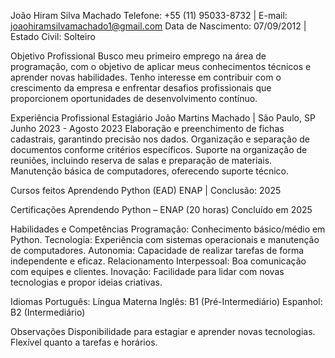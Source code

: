João Hiram Silva Machado
Telefone: +55 (11) 95033-8732 | E-mail: joaohiramsilvamachado1@gmail.com
Data de Nascimento: 07/09/2012 | Estado Civil: Solteiro

Objetivo Profissional
Busco meu primeiro emprego na área de programação, com o objetivo de aplicar meus conhecimentos técnicos e aprender novas habilidades. Tenho interesse em contribuir com o crescimento da empresa e enfrentar desafios profissionais que proporcionem oportunidades de desenvolvimento contínuo.

Experiência Profissional
Estagiário
João Martins Machado | São Paulo, SP
Junho 2023 - Agosto 2023
Elaboração e preenchimento de fichas cadastrais, garantindo precisão nos dados.
Organização e separação de documentos conforme critérios específicos.
Suporte na organização de reuniões, incluindo reserva de salas e preparação de materiais.
Manutenção básica de computadores, oferecendo suporte técnico.

Cursos feitos
Aprendendo Python (EAD)
ENAP | Conclusão: 2025

Certificações
Aprendendo Python – ENAP (20 horas)
Concluído em 2025

Habilidades e Competências
Programação: Conhecimento básico/médio em Python.
Tecnologia: Experiência com sistemas operacionais e manutenção de computadores.
Autonomia: Capacidade de realizar tarefas de forma independente e eficaz.
Relacionamento Interpessoal: Boa comunicação com equipes e clientes.
Inovação: Facilidade para lidar com novas tecnologias e propor ideias criativas.

Idiomas
Português: Língua Materna
Inglês: B1 (Pré-Intermediário)
Espanhol: B2 (Intermediário)

Observações
Disponibilidade para estagiar e aprender novas tecnologias.
Flexível quanto a tarefas e horários.
